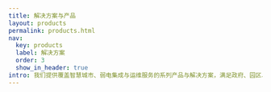 ```yaml
---
title: 解决方案与产品
layout: products
permalink: products.html
nav:
  key: products
  label: 解决方案
  order: 3
  show_in_header: true
intro: 我们提供覆盖智慧城市、弱电集成与运维服务的系列产品与解决方案，满足政府、园区、医疗、教育等多领域客户的数字化建设需求。
---
```

